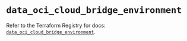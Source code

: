 # `data_oci_cloud_bridge_environment`

Refer to the Terraform Registry for docs: [`data_oci_cloud_bridge_environment`](https://registry.terraform.io/providers/hashicorp/oci/7.19.0/docs/data-sources/cloud_bridge_environment).
